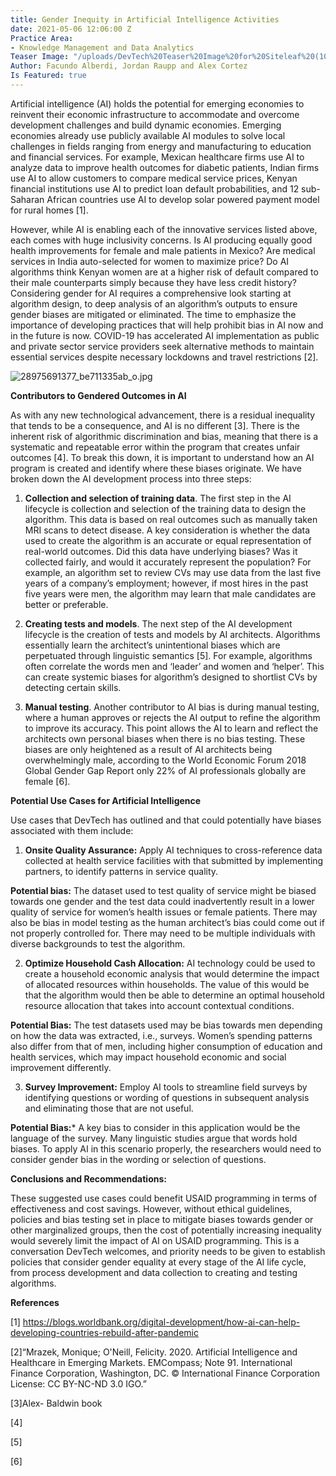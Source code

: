 ```yaml
---
title: Gender Inequity in Artificial Intelligence Activities
date: 2021-05-06 12:06:00 Z
Practice Area:
- Knowledge Management and Data Analytics
Teaser Image: "/uploads/DevTech%20Teaser%20Image%20for%20Siteleaf%20(10).png"
Author: Facundo Alberdi, Jordan Raupp and Alex Cortez
Is Featured: true
---
```


Artificial intelligence (AI) holds the potential for emerging economies to reinvent their economic infrastructure to accommodate and overcome development challenges and build dynamic economies. Emerging economies already use publicly available AI modules to solve local challenges in fields ranging from energy and manufacturing to education and financial services. For example, Mexican healthcare firms use AI to analyze data to improve health outcomes for diabetic patients, Indian firms use AI to allow customers to compare medical service prices, Kenyan financial institutions use AI to predict loan default probabilities, and 12 sub-Saharan African countries use AI to develop solar powered payment model for rural homes [1].

However, while AI is enabling each of the innovative services listed above, each comes with huge inclusivity concerns. Is AI producing equally good health improvements for female and male patients in Mexico? Are medical services in India auto-selected for women to maximize price? Do AI algorithms think Kenyan women are at a higher risk of default compared to their male counterparts simply because they have less credit history? Considering gender for AI requires a comprehensive look starting at algorithm design, to deep analysis of an algorithm’s outputs to ensure gender biases are mitigated or eliminated. The time to emphasize the importance of developing practices that will help prohibit bias in AI now and in the future is now. COVID-19 has accelerated AI implementation as public and private sector service providers seek alternative methods to maintain essential services despite necessary lockdowns and travel restrictions [2].

![28975691377_be711335ab_o.jpg](/uploads/28975691377_be711335ab_o.jpg)

**Contributors to Gendered Outcomes in AI**

As with any new technological advancement, there is a residual inequality that tends to be a consequence, and AI is no different [3]. There is the inherent risk of algorithmic discrimination and bias, meaning that there is a systematic and repeatable error within the program that creates unfair outcomes [4]. To break this down, it is important to understand how an AI program is created and identify where these biases originate. We have broken down the AI development process into three steps:
1. **Collection and selection of training data**. The first step in the AI lifecycle is collection and selection of the training data to design the algorithm. This data is based on real outcomes such as manually taken MRI scans to detect disease. A key consideration is whether the data used to create the algorithm is an accurate or equal representation of real-world outcomes. Did this data have underlying biases? Was it collected fairly, and would it accurately represent the population? For example, an algorithm set to review CVs may use data from the last five years of a company’s employment; however, if most hires in the past five years were men, the algorithm may learn that male candidates are better or preferable.

2. **Creating tests and models**. The next step of the AI development lifecycle is the creation of tests and models by AI architects. Algorithms essentially learn the architect’s unintentional biases which are perpetuated through linguistic semantics [5]. For example, algorithms often correlate the words men and ‘leader’ and women and ‘helper’. This can create systemic biases for algorithm’s designed to shortlist CVs by detecting certain skills.

3. **Manual testing**. Another contributor to AI bias is during manual testing, where a human approves or rejects the AI output to refine the algorithm to improve its accuracy. This point allows the AI to learn and reflect the architects own personal biases when there is no bias testing. These biases are only heightened as a result of AI architects being overwhelmingly male, according to the World Economic Forum 2018 Global Gender Gap Report only 22% of AI professionals globally are female [6].


**Potential Use Cases for Artificial Intelligence**

Use cases that DevTech has outlined and that could potentially have biases associated with them include:

1. **Onsite Quality Assurance:** Apply AI techniques to cross-reference data collected at health service facilities with that submitted by implementing partners, to identify patterns in service quality.

**Potential bias:** The dataset used to test quality of service might be biased towards one gender and the test data could inadvertently result in a lower quality of service for women’s health issues or female patients. There may also be bias in model testing as the human architect’s bias could come out if not properly controlled for. There may need to be multiple individuals with diverse backgrounds to test the algorithm.

2. **Optimize Household Cash Allocation:** AI technology could be used to create a household economic analysis that would determine the impact of allocated resources within households. The value of this would be that the algorithm would then be able to determine an optimal household resource allocation that takes into account contextual conditions.

**Potential Bias:** The test datasets used may be bias towards men depending on how the data was extracted, i.e., surveys. Women’s spending patterns also differ from that of men, including higher consumption of education and health services, which may impact household economic and social improvement differently.

3. **Survey Improvement:** Employ AI tools to streamline field surveys by identifying questions or wording of questions in subsequent analysis and eliminating those that are not useful.

**Potential Bias:***  A key bias to consider in this application would be the language of the survey. Many linguistic studies argue that words hold biases. To apply AI in this scenario properly, the researchers would need to consider gender bias in the wording or selection of questions.


**Conclusions and Recommendations:**

These suggested use cases could benefit USAID programming in terms of effectiveness and cost savings. However, without ethical guidelines, policies and bias testing set in place to mitigate biases towards gender or other marginalized groups, then the cost of potentially increasing inequality would severely limit the impact of AI on USAID programming. This is a conversation DevTech welcomes, and priority needs to be given to establish policies that consider gender equality at every stage of the AI life cycle, from process development and data collection to creating and testing algorithms.




**References**


[1] https://blogs.worldbank.org/digital-development/how-ai-can-help-developing-countries-rebuild-after-pandemic

[2]“Mrazek, Monique; O'Neill, Felicity. 2020. Artificial Intelligence and Healthcare in Emerging Markets. EMCompass; Note 91. International Finance Corporation, Washington, DC. © International Finance Corporation [](https://openknowledge.worldbank.org/handle/10986/34855)License: CC BY-NC-ND 3.0 IGO.”

[3]Alex- Baldwin book

[4][](https://arxiv.org/pdf/1810.01943.pdf)

[5][](https://www.semanticscholar.org/paper/An-analysis-of-gender-bias-studies-in-natural-Costa-juss%C3%A0/540051a3cf9fa69c26fa9cc612826d513670ad6a)

[6][](http://www3.weforum.org/docs/WEF_GGGR_2018.pdf)



